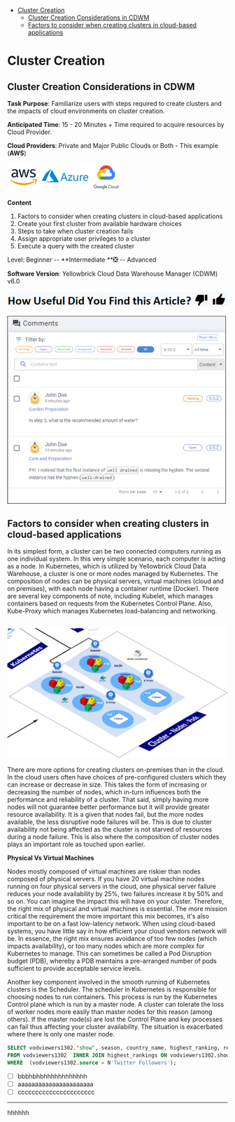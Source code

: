 - [Cluster Creation](#cluster-creation)
  - [Cluster Creation Considerations in CDWM](#cluster-creation-considerations-in-cdwm)
  - [Factors to consider when creating clusters in cloud-based applications](#factors-to-consider-when-creating-clusters-in-cloud-based-applications)




# Cluster Creation    

## Cluster Creation Considerations in CDWM

**Task Purpose**: Familiarize users with steps required to create clusters and the impacts of cloud environments on cluster creation. 

**Anticipated Time**: 15 - 20 Minutes + Time required to acquire resources by Cloud Provider.

**Cloud Providers**: Private and Major Public Clouds or Both - This example (**AWS**)

![image](cloud_trio.png)

**Content**

1. Factors to consider when creating clusters in cloud-based applications
2. Create your first cluster from available hardware choices
3. Steps to take when cluster creation fails
4. Assign appropriate user privileges to a cluster
5. Execute a query with the created cluster

Level: Beginner -- **Intermediate **❎  -- Advanced

**Software Version**: Yellowbrick Cloud Data Warehouse Manager (CDWM) v6.0
<br><br>
![image](useful.png)

![image](oxygen_comments.png)

## Factors to consider when creating clusters in cloud-based applications

In its simplest form, a cluster can be two connected computers running as one individual system. In this very simple scenario, each computer is acting as a node. In Kubernetes, which is utilized by Yellowbrick Cloud Data Warehouse, a cluster is one or more nodes managed by Kubernetes. The composition of nodes can be physical servers, virtual machines (cloud and on premises), with each node having a container runtime (Docker). There are several key components of note, including Kubelet, which manages containers based on requests from the Kubernetes Control Plane. Also, Kube-Proxy which manages Kubernetes load-balancing and networking.
<br><br>

![image](illustratePpod.png)

There are more options for creating clusters on-premises than in the cloud. In the cloud users often have choices of pre-configured clusters which they can increase or decrease in size. This takes the form of increasing or decreasing the number of nodes, which in-turn influences both the performance and reliability of a cluster. That said, simply having more nodes will not guarantee better performance but it will provide greater resource availability. It is a given that nodes fail, but the more nodes available, the less disruptive node failures will be. This is due to cluster availability not being affected as the cluster is not starved of resources during a node failure. This is also where the composition of cluster nodes plays an important role as touched upon earlier.

**Physical Vs Virtual Machines**

Nodes mostly composed of virtual machines are riskier than nodes composed of physical servers. If you have 20 virtual machine nodes running on four physical servers in the cloud, one physical server failure reduces your node availability by 25%, two failures increase it by 50% and so on. You can imagine the impact this will have on your cluster. Therefore, the right mix of physical and virtual machines is essential. The more mission critical the requirement the more important this mix becomes, it's also important to be on a fast low-latency network. When using cloud-based systems, you have little say in how efficient your cloud vendors network will be. In essence, the right mix ensures avoidance of too few nodes (which impacts availability), or too many nodes which are more complex for Kubernetes to manage. This can sometimes be called a Pod Disruption budget (PDB), whereby a PDB maintains a pre-arranged number of pods sufficient to provide acceptable service levels.

Another key component involved in the smooth running of Kubernetes clusters is the Scheduler. The scheduler in Kubernetes is responsible for choosing nodes to run containers. This process is run by the Kubernetes Control plane which is run by a master node. A cluster can tolerate the loss of worker nodes more easily than master nodes for this reason (among others). If the master node(s) are lost the Control Plane and key processes can fail thus affecting your cluster availability. The situation is exacerbated where there is only one master node.

```sql
SELECT vodviewers1302."show", season, country_name, highest_ranking, region, continent, "source"
FROM vodviewers1302  INNER JOIN highest_rankings ON vodviewers1302.show = highest_rankings.show
WHERE  (vodviewers1302.source = N'Twitter Followers');
```
- [ ] bbbhbhbhhhhhhhhhhhh
- [ ] aaaaaaaaaaaaaaaaaaaaaa
- [ ] cccccccccccccccccccccc
<!-- > ghhhvhjvjhhhhhhhh -->

---
hhhhhh